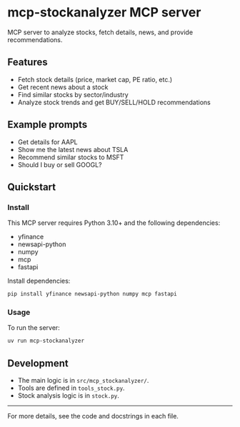 # mcp-stockanalyzer MCP server

MCP server to analyze stocks, fetch details, news, and provide recommendations.

## Features

- Fetch stock details (price, market cap, PE ratio, etc.)
- Get recent news about a stock
- Find similar stocks by sector/industry
- Analyze stock trends and get BUY/SELL/HOLD recommendations

## Example prompts

- Get details for AAPL
- Show me the latest news about TSLA
- Recommend similar stocks to MSFT
- Should I buy or sell GOOGL?

## Quickstart

### Install

This MCP server requires Python 3.10+ and the following dependencies:
- yfinance
- newsapi-python
- numpy
- mcp
- fastapi

Install dependencies:

```bash
pip install yfinance newsapi-python numpy mcp fastapi
```

### Usage

To run the server:

```bash
uv run mcp-stockanalyzer
```

## Development

- The main logic is in `src/mcp_stockanalyzer/`.
- Tools are defined in `tools_stock.py`.
- Stock analysis logic is in `stock.py`.

---

For more details, see the code and docstrings in each file. 
